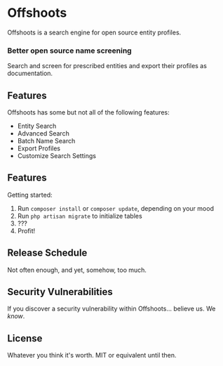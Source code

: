 # Offshoots

Offshoots is a search engine for open source entity profiles.

### Better open source name screening

Search and screen for prescribed entities and export their profiles as
documentation.

## Features

Offshoots has some but not all of the following features:

 - Entity Search
 - Advanced Search
 - Batch Name Search
 - Export Profiles
 - Customize Search Settings

## Features

Getting started:

  1. Run `composer install` or `composer update`, depending on your mood
  2. Run `php artisan migrate` to initialize tables
  3. ???
  4. Profit!

## Release Schedule

Not often enough, and yet, somehow, too much.

## Security Vulnerabilities

If you discover a security vulnerability within Offshoots... believe us. We _know_.

## License

Whatever you think it's worth. MIT or equivalent until then.
